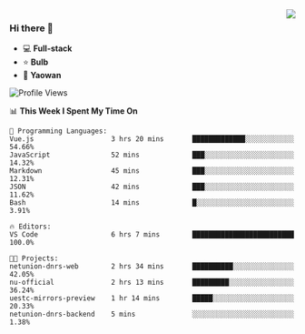 <img  align="right" src="https://github-readme-stats.vercel.app/api?username=LolipopJ&show_icons=true&count_private=true&hide_title=true&include_all_commits=true&theme=vue">

### Hi there 👋

- :computer: **Full-stack**
- :star: **Bulb**
- :pill: **Yaowan**

<!--START_SECTION:waka-->
![Profile Views](http://img.shields.io/badge/Profile%20Views-3-blue)

📊 **This Week I Spent My Time On** 

```text
💬 Programming Languages: 
Vue.js                   3 hrs 20 mins       █████████████░░░░░░░░░░░░   54.66% 
JavaScript               52 mins             ███░░░░░░░░░░░░░░░░░░░░░░   14.32% 
Markdown                 45 mins             ███░░░░░░░░░░░░░░░░░░░░░░   12.31% 
JSON                     42 mins             ███░░░░░░░░░░░░░░░░░░░░░░   11.62% 
Bash                     14 mins             █░░░░░░░░░░░░░░░░░░░░░░░░   3.91%

🔥 Editors: 
VS Code                  6 hrs 7 mins        █████████████████████████   100.0%

🐱‍💻 Projects: 
netunion-dnrs-web        2 hrs 34 mins       ██████████░░░░░░░░░░░░░░░   42.05% 
nu-official              2 hrs 13 mins       █████████░░░░░░░░░░░░░░░░   36.24% 
uestc-mirrors-preview    1 hr 14 mins        █████░░░░░░░░░░░░░░░░░░░░   20.33% 
netunion-dnrs-backend    5 mins              ░░░░░░░░░░░░░░░░░░░░░░░░░   1.38%

```


<!--END_SECTION:waka-->
